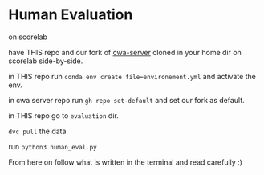# Human Evaluation

on scorelab

have THIS repo and our fork of [cwa-server](https://github.com/feedback-to-code/cwa-server) cloned in your home dir on scorelab side-by-side.

in THIS repo run `conda env create file=environement.yml` and activate the env.

in cwa server repo run `gh repo set-default` and set our fork as default.


in THIS repo go to `evaluation` dir.

`dvc pull` the data

run `python3 human_eval.py`

From here on follow what is written in the terminal and read carefully :)
